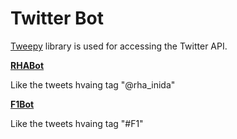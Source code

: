 # Twitter Bot
[Tweepy](https://www.tweepy.org/) library is used for accessing the Twitter API.

**[RHABot](RHABot.py)**

Like the tweets hvaing tag "@rha_inida"

**[F1Bot](F1Bot.py)**

Like the tweets hvaing tag "#F1"
